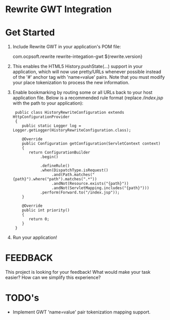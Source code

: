 Rewrite GWT Integration
=================================================

Get Started
===========

1. Include Rewrite GWT in your application's POM file:

    <dependency>
        <groupId>com.ocpsoft.rewrite</groupId>
        <artifactId>rewrite-integation-gwt</artifactId>
        <version>${rewrite.version}</version>
    </dependency>

2. This enables the HTML5 History.pushState(...) support in your application, which will now use pretty/URLs whenever possible instead of the '#' anchor tag with 'name=value' pairs. Note that you must modify your place tokenization to process the new information.

3. Enable bookmarking by routing some or all URLs back to your host application file. Below is a recommended rule format (replace */index.jsp* with the path to your application):

        public class HistoryRewriteConfiguration extends HttpConfigurationProvider
        {
           public static Logger log = Logger.getLogger(HistoryRewriteConfiguration.class);
        
           @Override
           public Configuration getConfiguration(ServletContext context)
           {
              return ConfigurationBuilder
                   .begin()
            
                   .defineRule()
                   .when(DispatchType.isRequest()
                        .and(Path.matches("{path}").where("path").matches(".*"))
                        .andNot(Resource.exists("{path}"))
                        .andNot(ServletMapping.includes("{path}")))
                   .perform(Forward.to("/index.jsp"));
           }
            
           @Override
           public int priority()
           {
              return 0;
           }
        }

4. Run your application!

FEEDBACK
========
This project is looking for your feedback! What would make your task easier? How can we simplify this experience?

TODO's
======

 * Implement GWT 'name=value' pair tokenization mapping support.

